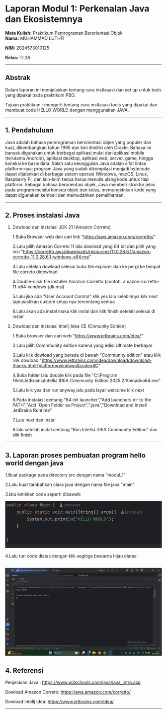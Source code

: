 # Laporan Modul 1: Perkenalan Java dan Ekosistemnya
**Mata Kuliah:** Praktikum Pemrograman Berorientasi Objek   
**Nama:** MUHAMMAD LUTHFI

**NIM:** 2024573010125

**Kelas:** TI.2A

---

## Abstrak
Dalam laporan ini menjelaskan tentang cara instlasasi dan set up untuk tools yang dipakai pada praktikum PBO.

Tujuan praktikum : mengerti tentang cara instlasasi tools yang dipakai dan membuat code HELLO WORLD dengan menggunakan JAVA.

---

## 1. Pendahuluan
Java adalah bahasa pemrograman berorientasi objek yang populer dan kuat, dikembangkan tahun 1995 dan kini dimiliki oleh Oracle.
Bahasa ini banyak digunakan untuk berbagai aplikasi,mulai dari aplikasi mobile (terutama Android), aplikasi desktop, aplikasi web, server, game, hingga koneksi ke basis data.
Salah satu keunggulan Java adalah sifat lintas platform-nya: program Java yang sudah dikompilasi menjadi bytecode dapat dijalankan di berbagai sistem operasi (Windows, macOS, Linux, Raspberry Pi, dan lain-lain) tanpa harus menulis ulang kode untuk tiap platform.
Sebagai bahasa berorientasi objek, Java memberi struktur jelas pada program melalui konsep objek dan kelas, memungkinkan kode yang dapat digunakan kembali dan memudahkan pemeliharaan.

---

## 2. Proses instalasi Java


1. Dowload dan instalasi JDK 21 (Amazon Correto)

   1.Buka Browser web dan cari link "https://aws.amazon.com/corretto/"

   2.Lalu pilih Amazon Correto 11 lalu dowload yang 64 bit dan pilih yang msi "https://corretto.aws/downloads/resources/11.0.28.6.1/amazon-corretto-11.0.28.6.1-windows-x64.msi"

   3.Lalu setelah dowload selesai buka file explorer dan ke pergi ke tempat file correto didowload

   4.Double-click file installer Amazon Corretto (contoh: amazon-corretto-11-x64-windows-jdk.msi)

   5.Lalu jika ada "User Account Control" klik yes lalu selebihnya kilk next tapi pastikan custom setup nya tercentang semua

   6.Lalu akan ada instal maka klik instal dan klik finish setelah selesai di instal


2. Dowload dan instalasi Intellj Idea CE (Comunity Edition)

   1.Buka browser dan cari web "https://www.jetbrains.com/idea/"

   2.Lalu pilih Commnunity edition karena yang edisi Ultimate berbayar

   3.Lalu klik dowload yang berada di bawah "Community edition" atau klik link dowload "https://www.jetbrains.com/idea/download/download-thanks.html?platform=windows&code=IIC"

   4.Buka folder lalu double kilk pada file "C:\Program Files\JetBrains\IntelliJ IDEA Community Edition 2025.2.1\bin\idea64.exe"

   5.Lalu klik yes dan run anyway,lalu pada layar welcome klik next 

   6.Pada instalasi centang "64-bit launcher","Add launchers dir to the PATH","Add 'Open Folder as Project",".java","Download and install JetBrains Runtime"

   7.Lalu next dan instal 

   8.lalu setelah instal centang "Run IntelliJ IDEA Community Edition" dan klik finish

---

## 3. Laporan proses pembuatan program hello world dengan java

  1.Buat package pada directory src dengan nama "modul_1"

  2.Lalu buat tambahkan class java dengan nama file java "main"

  3.lalu ketikkan code seperti dibawah:


![Cuplikan layar 2025-09-25 135207.png](gambar/Cuplikan%20layar%202025-09-25%20135207.png)

  4.Lalu run code diatas dengan klik segitiga bewarna hijau diatas:


![Cuplikan layar 2025-09-25 135439.png](gambar/Cuplikan%20layar%202025-09-25%20135439.png)
---

## 4. Referensi

Penjelasan Java :
https://www.w3schools.com/java/java_intro.asp

Dowload Amazon Correto:
https://aws.amazon.com/corretto/

Dowload intellj idea:
https://www.jetbrains.com/idea/


---
